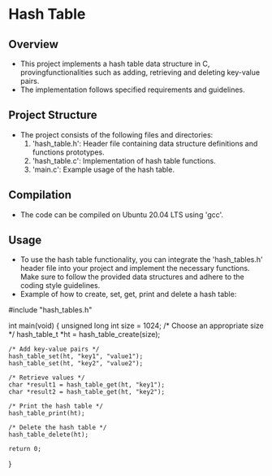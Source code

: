 # Hash Table

## Overview

- This project implements a hash table data structure in C, provingfunctionalities such as adding, retrieving and deleting key-value pairs. 
- The implementation follows specified requirements and guidelines.

## Project Structure
- The project consists of the following files and directories:
	1. 'hash_table.h': Header file containing data structure definitions and functions prototypes.
	2. 'hash_table.c': Implementation of hash table functions.
	3. 'main.c': Example usage of the hash table.
## Compilation

- The code can be compiled on Ubuntu 20.04 LTS using 'gcc'.

## Usage 

- To use the hash table functionality, you can integrate the 'hash_tables.h' header file into your project and implement the necessary functions. Make sure to follow the provided data structures and adhere to the coding style guidelines.
- Example of how to create, set, get, print and delete a hash table:

#include "hash_tables.h"

int main(void)
{
    unsigned long int size = 1024; /* Choose an appropriate size */
    hash_table_t *ht = hash_table_create(size);

    /* Add key-value pairs */
    hash_table_set(ht, "key1", "value1");
    hash_table_set(ht, "key2", "value2");

    /* Retrieve values */
    char *result1 = hash_table_get(ht, "key1");
    char *result2 = hash_table_get(ht, "key2");

    /* Print the hash table */
    hash_table_print(ht);

    /* Delete the hash table */
    hash_table_delete(ht);

    return 0;
}
